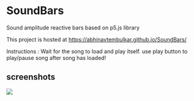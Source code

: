 # SoundBars
Sound amplitude reactive bars based on p5.js library

This project is hosted at https://abhinavtembulkar.github.io/SoundBars/ 

Instructions : Wait for the song to load and play itself. use play button to play/pause song after song has loaded!

## screenshots
![](https://github.com/abhinavtembulkar/SoundBars/tree/master/images/soundbars.PNG)

